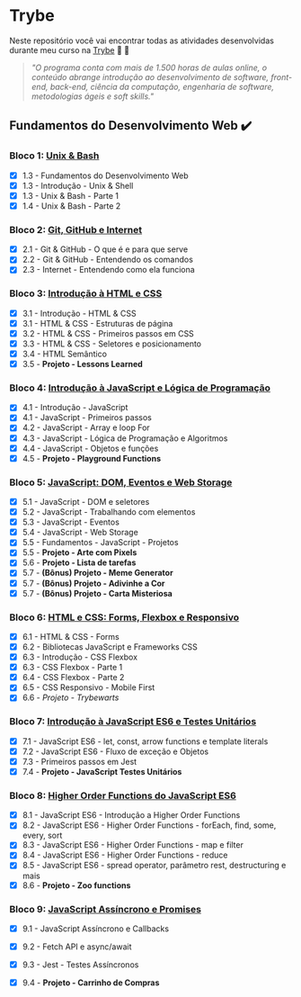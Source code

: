 # Trybe

Neste repositório você vai encontrar todas as atividades desenvolvidas durante meu curso na [Trybe](https://www.betrybe.com/) :rocket: :rocket: 

>_"O programa conta com mais de 1.500 horas de aulas online, o conteúdo abrange introdução ao desenvolvimento de software, front-end, back-end, ciência da computação, engenharia de software, metodologias ágeis e soft skills."_

## Fundamentos do Desenvolvimento Web :heavy_check_mark:

### Bloco 1: **[Unix & Bash](https://github.com/Kdulima/Trybe/tree/master/Fundamentos/bloco-01-unix-e-bash)**
- [x] 1.3 - Fundamentos do Desenvolvimento Web
- [x] 1.3 - Introdução - Unix & Shell
- [x] 1.3 - Unix & Bash - Parte 1
- [x] 1.4 - Unix & Bash - Parte 2

### Bloco 2: **[Git, GitHub e Internet](https://github.com/Kdulima/Trybe/tree/master/Fundamentos/bloco-02-git-gitHub-e-Internet)**

- [x] 2.1 - Git & GitHub  - O que é e para que serve
- [x] 2.2 - Git & GitHub - Entendendo os comandos
- [x] 2.3 - Internet - Entendendo como ela funciona

### Bloco 3: **[Introdução à HTML e CSS](https://github.com/Kdulima/Trybe/tree/master/Fundamentos/bloco-03-introducao-a-html-e-css)**
- [x] 3.1 - Introdução - HTML & CSS
- [x] 3.1 - HTML & CSS - Estruturas de página
- [x] 3.2 - HTML & CSS - Primeiros passos em CSS
- [x] 3.3 - HTML & CSS - Seletores e posicionamento
- [x] 3.4 - HTML Semântico
- [x] 3.5 - **Projeto - Lessons Learned**

### Bloco 4: **[Introdução à JavaScript e Lógica de Programação](https://github.com/Kdulima/Trybe/tree/master/Fundamentos/bloco-04-introducao-a-javascript-e-logica-de-programacao)**
- [x] 4.1 - Introdução - JavaScript
- [x] 4.1 - JavaScript - Primeiros passos
- [x] 4.2 - JavaScript - Array e loop For
- [x] 4.3 - JavaScript - Lógica de Programação e Algoritmos
- [x] 4.4 - JavaScript - Objetos e funções
- [x] 4.5 - **Projeto - Playground Functions**

### Bloco 5: **[JavaScript: DOM, Eventos e Web Storage](https://github.com/Kdulima/Trybe/tree/master/Fundamentos/bloco-05-javascript-dom-eventos-e-web-storage)**
- [x] 5.1 - JavaScript - DOM e seletores
- [x] 5.2 - JavaScript - Trabalhando com elementos
- [x] 5.3 - JavaScript - Eventos
- [x] 5.4 - JavaScript - Web Storage
- [x] 5.5 - Fundamentos - JavaScript - Projetos
- [x] 5.5 - **Projeto - Arte com Pixels**
- [x] 5.6 - **Projeto - Lista de tarefas**
- [x] 5.7 - **(Bônus) Projeto - Meme Generator**
- [x] 5.7 - **(Bônus) Projeto - Adivinhe a Cor**
- [x] 5.7 - **(Bônus) Projeto - Carta Misteriosa**

### Bloco 6: **[HTML e CSS: Forms, Flexbox e Responsivo](https://github.com/Kdulima/Trybe/tree/master/Fundamentos/bloco-06-html-e-css-forms-flexbox-e-responsivo)**
- [x] 6.1 - HTML & CSS - Forms
- [x] 6.2 - Bibliotecas JavaScript e Frameworks CSS
- [x] 6.3 - Introdução - CSS Flexbox
- [x] 6.3 - CSS Flexbox - Parte 1
- [x] 6.4 - CSS Flexbox - Parte 2
- [x] 6.5 - CSS Responsivo - Mobile First
- [x] 6.6 - *Projeto - Trybewarts*

### Bloco 7: **[Introdução à JavaScript ES6 e Testes Unitários](https://github.com/Kdulima/Trybe/tree/master/Fundamentos/bloco-07-introducao-a-javascript-es6-e-testes-unitarios)**
- [x] 7.1 - JavaScript ES6 - let, const, arrow functions e template literals
- [x] 7.2 - JavaScript ES6 - Fluxo de exceção e Objetos
- [x] 7.3 - Primeiros passos em Jest
- [x] 7.4 - **Projeto - JavaScript Testes Unitários**

### Bloco 8: **[Higher Order Functions do JavaScript ES6](https://github.com/Kdulima/Trybe/tree/master/Fundamentos/bloco-08-highorder-functions-do-javascript-es6)**
- [x] 8.1 - JavaScript ES6 - Introdução a Higher Order Functions
- [x] 8.2 - JavaScript ES6 - Higher Order Functions - forEach, find, some, every, sort
- [x] 8.3 - JavaScript ES6 - Higher Order Functions - map e filter
- [x] 8.4 - JavaScript ES6 - Higher Order Functions - reduce
- [x] 8.5 - JavaScript ES6 - spread operator, parâmetro rest, destructuring e mais
- [x] 8.6 - **Projeto - Zoo functions**

### Bloco 9: **[JavaScript Assíncrono e Promises](https://github.com/Kdulima/Trybe/tree/master/Fundamentos/bloco-09-javascript-assincrono-e-promises)**
- [x] 9.1 - JavaScript Assíncrono e Callbacks
- [x] 9.2 - Fetch API e async/await
- [x] 9.3 - Jest - Testes Assíncronos
- [x] 9.4 - **Projeto - Carrinho de Compras**

